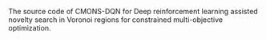 The source code of CMONS-DQN for Deep reinforcement learning assisted novelty search in Voronoi regions for constrained multi-objective optimization.
